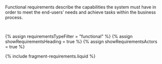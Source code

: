 <style>
  {% include liquid-templates.css %}
</style>

<p>Functional requirements describe the capabilities the system must have in order to meet the end-users’ needs and achieve tasks within the business process.</p>

<br />

{% assign requirementsTypeFilter = "functional" %}
{% assign showRequirementsHeading = true %}
{% assign showRequirementsActors = true %}

{% include fragment-requirements.liquid %}